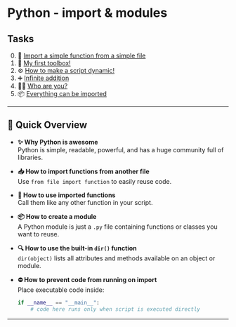 # Python - import & modules

## Tasks

0. 🧩 [Import a simple function from a simple file](./0-import_simple_function.py)  
1. 🧰 [My first toolbox!](./1-my_first_toolbox.py)  
2. ⚙️ [How to make a script dynamic!](./2-script_dynamic.py)  
3. ➕ [Infinite addition](./3-infinite_addition.py)  
4. 🕵️‍♂️ [Who are you?](./4-who_are_you.py)  
5. 📦 [Everything can be imported](./5-everything_can_be_imported.py)  

---
## 🚀 Quick Overview

* **✨ Why Python is awesome**  
  Python is simple, readable, powerful, and has a huge community full of libraries.

* **📥 How to import functions from another file**  
  Use `from file import function` to easily reuse code.

* **🔧 How to use imported functions**  
  Call them like any other function in your script.

* **📦 How to create a module**  
  A Python module is just a `.py` file containing functions or classes you want to reuse.

* **🔍 How to use the built-in `dir()` function**  
  `dir(object)` lists all attributes and methods available on an object or module.

* **⛔ How to prevent code from running on import**  
  Place executable code inside:

  ```python
  if __name__ == "__main__":
      # code here runs only when script is executed directly
---